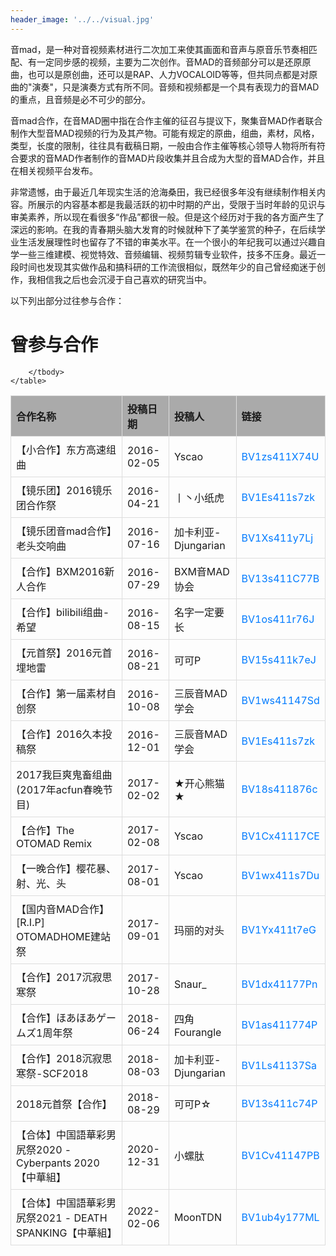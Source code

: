 ```yaml
---
header_image: '../../visual.jpg'
---
```


音mad，是一种对音视频素材进行二次加工来使其画面和音声与原音乐节奏相匹配、有一定同步感的视频，主要为二次创作。音MAD的音频部分可以是还原原曲，也可以是原创曲，还可以是RAP、人力VOCALOID等等，但共同点都是对原曲的"演奏"，只是演奏方式有所不同。音频和视频都是一个具有表现力的音MAD的重点，且音频是必不可少的部分。

音mad合作，在音MAD圈中指在合作主催的征召与提议下，聚集音MAD作者联合制作大型音MAD视频的行为及其产物。可能有规定的原曲，组曲，素材，风格，类型，长度的限制，往往具有截稿日期，一般由合作主催等核心领导人物将所有符合要求的音MAD作者制作的音MAD片段收集并且合成为大型的音MAD合作，并且在相关视频平台发布。

非常遗憾，由于最近几年现实生活的沧海桑田，我已经很多年没有继续制作相关内容。所展示的内容基本都是我最活跃的初中时期的产出，受限于当时年龄的见识与审美素养，所以现在看很多“作品”都很一般。但是这个经历对于我的各方面产生了深远的影响。在我的青春期头脑大发育的时候就种下了美学鉴赏的种子，在后续学业生活发展理性时也留存了不错的审美水平。在一个很小的年纪我可以通过兴趣自学一些三维建模、视觉特效、音频编辑、视频剪辑专业软件，技多不压身。最近一段时间也发现其实做作品和搞科研的工作流很相似，既然年少的自己曾经痴迷于创作，我相信我之后也会沉浸于自己喜欢的研究当中。

以下列出部分过往参与合作：
<head>
    <title>曾参与合作</title>
    <style>
        table {
            width: 100%;
            border-collapse: collapse;
        }
        th, td {
            border: 1px solid #ddd;
            padding: 8px;
        }
        th { background-color: #aaaaaa;
            text-align: left;
        }
        tr:hover {
            background-color: #e8e8e8;
        }
        a {
            color: #007BFF;
            text-decoration: none;
        }
        a:hover {
            text-decoration: underline;
        }
    </style>
</head>
<body>
    <h1>曾参与合作</h1>
    <table>
        <thead>
            <tr>
                <th>合作名称</th>
                <th>投稿日期</th>
                <th>投稿人</th>
                <th>链接</th>
            </tr>
        </thead>
        <tbody>
            <tr>
                <td>【小合作】东方高速组曲</td>
                <td>2016-02-05</td>
                <td>Yscao</td>
                <td><a href="https://www.bilibili.com/video/BV1zs411X74U/">BV1zs411X74U</a></td>
            </tr>
            <tr>
                <td>【镜乐团】2016镜乐团合作祭</td>
                <td>2016-04-21</td>
                <td>丨丶小纸虎</td>
                <td><a href="https://www.bilibili.com/video/BV1Es411s7zk/">BV1Es411s7zk</a></td>
            </tr>
            <tr>
                <td>【镜乐团音mad合作】老头交响曲</td>
                <td>2016-07-16</td>
                <td>加卡利亚-Djungarian</td>
                <td><a href="https://www.bilibili.com/video/BV1Xs411y7Lj/">BV1Xs411y7Lj</a></td>
            </tr>
            <tr>
                <td>【合作】BXM2016新人合作</td>
                <td>2016-07-29</td>
                <td>BXM音MAD协会</td>
                <td><a href="https://www.bilibili.com/video/BV13s411C77B/">BV13s411C77B</a></td>
            </tr>
            <tr>
                <td>【合作】bilibili组曲-希望</td>
                <td>2016-08-15</td>
                <td>名字一定要长</td>
                <td><a href="https://www.bilibili.com/video/BV1os411r76J/">BV1os411r76J</a></td>
            </tr>
            <tr>
                <td>【元首祭】2016元首埋地雷</td>
                <td>2016-08-21</td>
                <td>可可P</td>
                <td><a href="https://www.bilibili.com/video/BV15s411k7eJ/">BV15s411k7eJ</a></td>
            </tr>
            <tr>
                <td>【合作】第一届素材自创祭</td>
                <td>2016-10-08</td>
                <td>三辰音MAD学会</td>
                <td><a href="https://www.bilibili.com/video/BV1ws41147Sd/">BV1ws41147Sd</a></td>
            </tr>
            <tr>
                <td>【合作】2016久本投稿祭</td>
                <td>2016-12-01</td>
                <td>三辰音MAD学会</td>
                <td><a href="https://www.bilibili.com/video/BV1Es411s7zk/">BV1Es411s7zk</a></td>
            </tr>
                                <tr>
                <td>2017我巨爽鬼畜组曲 (2017年acfun春晚节目)</td>
                <td>2017-02-02</td>
                <td>★开心熊猫★</td>
                <td><a href="https://www.bilibili.com/video/BV18s411876c/">BV18s411876c</a></td>
            </tr>
            <tr>
                <td>【合作】The OTOMAD Remix</td>
                <td>2017-02-08</td>
                <td>Yscao</td>
                <td><a href="https://www.bilibili.com/video/BV1Cx41117CE/">BV1Cx41117CE</a></td>
            </tr>
            <tr>
                <td>【一晚合作】樱花暴、射、光、头</td>
                <td>2017-08-01</td>
                <td>Yscao</td>
                <td><a href="https://www.bilibili.com/video/BV1wx411s7Du/">BV1wx411s7Du</a></td>
            </tr>
            <tr>
                <td>【国内音MAD合作】[R.I.P] OTOMADHOME建站祭</td>
                <td>2017-09-01</td>
                <td>玛丽的对头</td>
                <td><a href="https://www.bilibili.com/video/BV1Yx411t7eG/">BV1Yx411t7eG</a></td>
            </tr>
            <tr>
                <td>【合作】2017沉寂思寒祭</td>
                <td>2017-10-28</td>
                <td>Snaur_</td>
                <td><a href="https://www.bilibili.com/video/BV1dx41177Pn/">BV1dx41177Pn</a></td>
            </tr>
            <tr>
                <td>【合作】ほあほあゲームズ1周年祭</td>
                <td>2018-06-24</td>
                <td>四角Fourangle</td>
                <td><a href="https://www.bilibili.com/video/BV1as411774P/">BV1as411774P</a></td>
            </tr>
            <tr>
                <td>【合作】2018沉寂思寒祭-SCF2018</td>
                <td>2018-08-03</td>
                <td>加卡利亚-Djungarian</td>
                <td><a href="https://www.bilibili.com/video/BV1Ls41137Sa/">BV1Ls41137Sa</a></td>
            </tr>
            <tr>
                <td>2018元首祭【合作】</td>
                <td>2018-08-29</td>
                <td>可可P☆</td>
                <td><a href="https://www.bilibili.com/video/BV13s411c74P/">BV13s411c74P</a></td>
            </tr>
            <tr>
                <td>【合体】中国語華彩男尻祭2020 - Cyberpants 2020【中華組】</td>
                <td>2020-12-31</td>
                <td>小螺肽</td>
                <td><a href="https://www.bilibili.com/video/BV1Cv41147PB/">BV1Cv41147PB</a></td>
            </tr>
            <tr>
                <td>【合体】中国語華彩男尻祭2021 - DEATH SPANKING【中華組】</td>
                <td>2022-02-06</td>
                <td>MoonTDN</td>
                <td><a href="https://www.bilibili.com/video/BV1ub4y177ML/">BV1ub4y177ML</a></td>
            </tr>

        </tbody>
    </table>
</body>